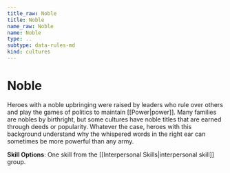 ```yaml
---
title_raw: Noble
title: Noble
name_raw: Noble
name: Noble
type: ..
subtype: data-rules-md
kind: cultures
---
```


# Noble

Heroes with a noble upbringing were raised by leaders who rule over others and play the games of politics to maintain [[Power|power]]. Many families are nobles by birthright, but some cultures have noble titles that are earned through deeds or popularity. Whatever the case, heroes with this background understand why the whispered words in the right ear can sometimes be more powerful than any army.

**Skill Options**: One skill from the [[Interpersonal Skills|interpersonal skill]] group.
